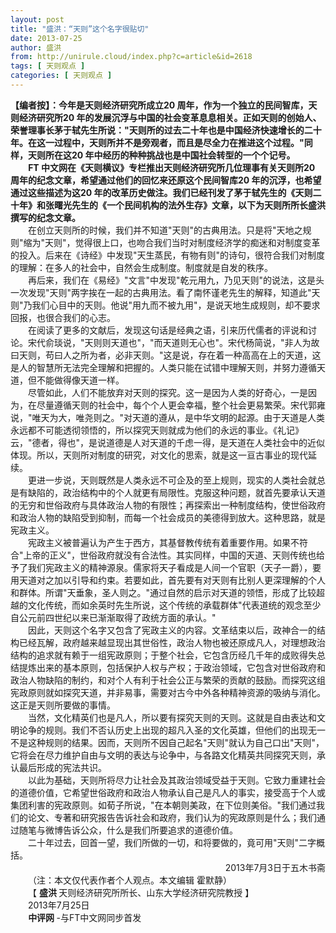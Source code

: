 ```yaml
---
layout: post
title: "盛洪：“天则”这个名字很贴切"
date: 2013-07-25
author: 盛洪
from: http://unirule.cloud/index.php?c=article&id=2618
tags: [ 天则观点 ]
categories: [ 天则观点 ]
---
```


<div class="article">
 <div class="body-text">
  <p align="left">
  </p>
  <div>
   <b>
    【编者按】：今年是天则经济研究所成立20
   </b>
   <b>
    周年，作为一个独立的民间智库，天则经济研究所20
   </b>
   <b>
    年的发展沉浮与中国的社会变革息息相关。正如天则的创始人、荣誉理事长茅于轼先生所说："天则所的过去二十年也是中国经济快速增长的二十年。在这一过程中，天则所并不是旁观者，而且是尽全力在推进这个过程。"同样，天则所在这20
   </b>
   <b>
    年中经历的种种挑战也是中国社会转型的一个个记号。
   </b>
  </div>
  <div style="text-indent: 21.1pt">
   <b>
   </b>
  </div>
  <div style="text-indent: 21.1pt">
   <b>
    FT
   </b>
   <b>
    中文网在《天则横议》专栏推出天则经济研究所几位理事有关天则所20
   </b>
   <b>
    周年的纪念文章，希望通过他们的回忆来还原这个民间智库20
   </b>
   <b>
    年的沉浮，也希望通过这些描述为这20
   </b>
   <b>
    年的改革历史做注。我们已经刊发了茅于轼先生的《天则二十年》和张曙光先生的《一个民间机构的法外生存》文章，以下为天则所所长盛洪撰写的纪念文章。
   </b>
  </div>
  <div style="text-indent: 21pt">
  </div>
  <div style="text-indent: 21pt">
   在创立天则所的时候，我们并不知道"天则"的古典用法。只是将"天地之规则"缩为"天则"，觉得很上口，也吻合我们当时对制度经济学的痴迷和对制度变革的投入。后来在《诗经》中发现"天生蒸民，有物有则"的诗句，很符合我们对制度的理解：在多人的社会中，自然会生成制度。制度就是自发的秩序。
  </div>
  <div style="text-indent: 21pt">
  </div>
  <div style="text-indent: 21pt">
   再后来，我们在《易经》"文言"中发现"乾元用九，乃见天则"的说法，这是头一次发现"天则"两字挨在一起的古典用法。看了南怀谨老先生的解释，知道此"天则"乃我们心目中的天则。他说"用九而不被九用"，是说天地生成规则，却不要求回报，也很合我们的心志。
  </div>
  <div style="text-indent: 21pt">
  </div>
  <div style="text-indent: 21pt">
   在阅读了更多的文献后，发现这句话是经典之语，引来历代儒者的评说和讨论。宋代俞琰说，"天则则天道也"，"而天道则无心也"。宋代杨简说，"非人为故曰天则，苟曰人之所为者，必非天则。"这是说，存在着一种高高在上的天道，这是人的智慧所无法完全理解和把握的。人类只能在试错中理解天则，并努力遵循天道，但不能做得像天道一样。
  </div>
  <div style="text-indent: 21pt">
  </div>
  <div style="text-indent: 21pt">
   尽管如此，人们不能放弃对天则的探究。这一是因为人类的好奇心，一是因为，在尽量遵循天则的社会中，每个个人更会幸福，整个社会更易繁荣。宋代郭雍说，"唯天为大，唯尧则之。"对天道的遵从，是中华文明的起源。由于天道是人类永远都不可能透彻领悟的，所以探究天则就成为他们的永远的事业。《礼记》云，"德者，得也"，是说道德是人对天道的千虑一得，是天道在人类社会中的近似体现。所以，天则所对制度的研究，对文化的思索，就是这一亘古事业的现代延续。
  </div>
  <div style="text-indent: 21pt">
  </div>
  <div style="text-indent: 21pt">
   更进一步说，天则既然是人类永远不可企及的至上规则，现实的人类社会就总是有缺陷的，政治结构中的个人就更有局限性。克服这种问题，就首先要承认天道的无穷和世俗政府与具体政治人物的有限性；再探索出一种制度结构，使世俗政府和政治人物的缺陷受到抑制，而每一个社会成员的美德得到放大。这种思路，就是宪政主义。
  </div>
  <div style="text-indent: 21pt">
  </div>
  <div style="text-indent: 21pt">
   宪政主义被普遍认为产生于西方，其基督教传统有着重要作用。如果不符合"上帝的正义"，世俗政府就没有合法性。其实同样，中国的天道、天则传统也给予了我们宪政主义的精神源泉。儒家将天子看成是人间一个官职（天子一爵），要用天道对之加以引导和约束。若要如此，首先要有对天则有比别人更深理解的个人和群体。所谓"天垂象，圣人则之。"通过自然的启示对天道的领悟，形成了比较超越的文化传统，而如余英时先生所说，这个传统的承载群体"代表道统的观念至少自公元前四世纪以来已渐渐取得了政统方面的承认。"
  </div>
  <div style="text-indent: 21pt">
  </div>
  <div style="text-indent: 21pt">
   因此，天则这个名字又包含了宪政主义的内容。文革结束以后，政神合一的结构已经瓦解，政府越来越显现出其世俗性，政治人物也被还原成凡人，对理想政治结构的追求就有赖于一组宪政原则；于整个社会，它包含历经几千年的成败得失总结提炼出来的基本原则，包括保护人权与产权；于政治领域，它包含对世俗政府和政治人物缺陷的制约，和对个人有利于社会公正与繁荣的贡献的鼓励。而探究这组宪政原则就如探究天道，并非易事，需要对古今中外各种精神资源的吸纳与消化。这正是天则所要做的事情。
  </div>
  <div style="text-indent: 21pt">
  </div>
  <div style="text-indent: 21pt">
   当然，文化精英们也是凡人，所以要有探究天则的天则。这就是自由表达和文明论争的规则。我们不否认历史上出现的超凡入圣的文化英雄，但他们的出现无一不是这种规则的结果。因而，天则所不因自己起名"天则"就认为自己口出"天则"，它将会在尽力维护自由与文明的表达与论争中，与各路文化精英共同探究天则，承认最后形成的宪法共识。
  </div>
  <div style="text-indent: 21pt">
  </div>
  <div style="text-indent: 21pt">
   以此为基础，天则所将尽力让社会及其政治领域受益于天则。它致力重建社会的道德价值，它希望世俗政府和政治人物承认自己是凡人的事实，接受高于个人或集团利害的宪政原则。如荀子所说，"在本朝则美政，在下位则美俗。"我们通过我们的论文、专著和研究报告告诉社会和政府，我们认为的宪政原则是什么；我们通过随笔与微博告诉公众，什么是我们所要追求的道德价值。
  </div>
  <div style="text-indent: 21pt">
  </div>
  <div style="text-indent: 21pt">
   二十年过去，回首一望，我们所做的一切，和将要做的，竟可用"天则"二字概括。
  </div>
  <div style="text-indent: 21pt">
  </div>
  <div align="right" style="text-align: right; text-indent: 21pt">
   2013年7月3日于五木书斋
  </div>
  <div style="text-indent: 21pt">
  </div>
  <div style="text-indent: 21pt">
   （注：本文仅代表作者个人观点。本文编辑 霍默静）
  </div>
  <div style="text-indent: 21pt">
  </div>
  <div style="text-indent: 21pt">
   【
   <b>
    盛洪
   </b>
   天则经济研究所所长、山东大学经济研究院教授 】
  </div>
  <div style="text-indent: 21pt">
  </div>
  <div style="text-indent: 21pt">
   2013年7月25日
  </div>
  <div style="text-indent: 21.1pt">
   <b>
    中评网
   </b>
   -与FT中文网同步首发
  </div>
  <div style="text-indent: 21pt">
  </div>
  <div style="text-indent: 21pt">
  </div>
 </div>
</div>

